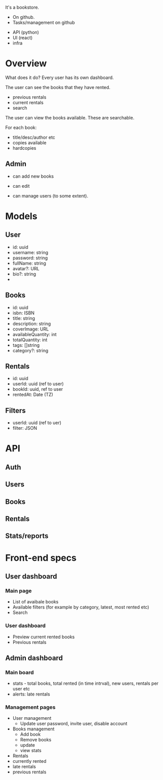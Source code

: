 It's a bookstore.

 * On github.
 * Tasks/management on github

 - API (python)
 - UI (react)
 - infra


Overview
=======

What does it do?
Every user has its own dashboard.

The user can see the books that they have rented.
 - previous rentals
 - current rentals
 - search

The user can view the books available.
These are searchable.

For each book:
 - title/desc/author etc
 - copies available
 - hardcopies

## Admin
 - can add new books
 - can edit

 - can manage users (to some extent).



# Models

## User
 - id: uuid
 - username: string
 - password: string
 - fullName: string
 - avatar?: URL
 - bio?: string
 - <other>

## Books
 - id: uuid
 - isbn: ISBN
 - title: string
 - description: string
 - coverImage: URL
 - availableQuantity: int
 - totalQuantity: int
 - tags: []string
 - category?: string

## Rentals
 - id: uuid
 - userId: uuid (ref to user)
 - bookId: uuid, ref to user
 - rentedAt: Date (TZ)
 

## Filters
 - userId: uuid (ref to uer)
 - filter: JSON

# API

## Auth

## Users

## Books

## Rentals

## Stats/reports


# Front-end specs

## User dashboard

### Main page
 - List of avaibale books
 - Available filters (for example by category, latest, most rented etc)
 - Search

### User dashboard
 - Preview current rented books
 - Previous rentals

## Admin dashboard

### Main board
 - stats - total books, total rented (in time intrval), new users, rentals per user etc
 - alerts: late rentals

### Management pages
 - User management
   - Update user password, invite user, disable account
 - Books management
   - Add book
   - Remove books
   - update
   - view stats
 - Rentals
  - currently rented
  - late rentals
  - previous rentals

